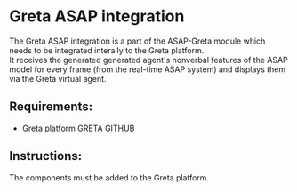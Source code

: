 # Greta ASAP integration

The Greta ASAP integration is a part of the ASAP-Greta module which needs to be integrated interally to the Greta platform.\
It receives the generated generated agent's nonverbal features of the ASAP model for every frame (from the real-time ASAP system) and displays them via the Greta virtual agent.

## Requirements:
- Greta platform [GRETA GITHUB]([https://github.com/jieywoo/ASAP](https://github.com/isir/greta))

## Instructions:
The components must be added to the Greta platform.


